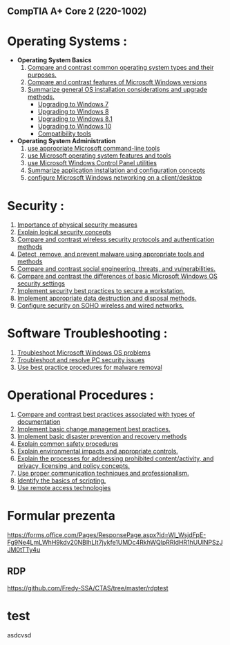 ## **CompTIA A+  Core 2 (220-1002)**
# Operating Systems :
- **Operating System Basics**
    1. [Compare and contrast common operating system types and their purposes.](1.1_OS.md)
    2. [Compare and contrast features of Microsoft Windows versions](1.2_OS.md)
    3. [Summarize general OS installation considerations and upgrade methods.](1.3_OS.md)
        - [Upgrading to Windows 7](1.3_OS_windows7.md)
        - [Upgrading to Windows 8](1.3_OS_windows8.md) 
        - [Upgrading to Windows 8.1](1.3_OS_windows8.1.md) 
        - [Upgrading to Windows 10](1.3_OS_windows10.md) 
        - [Compatibility tools ](1.3_OS_compatibility.md)       
- **Operating System Administration** 
    1. [use appropriate Microsoft command-line tools](1.4_OS_win_cmd_tools.md)
    2. [use Microsoft operating system features and tools](1.5_OS_win_tools.md)
    3. [use Microsoft Windows Control Panel utilities](1.6_OS_win_ControlPanel.md)
    4. [Summarize application installation and configuration concepts](1.7_OS_win_sumarize.md)
    5. [configure Microsoft Windows networking on a client/desktop](1.8_OS_win_windows_network.md)

# Security :
1. [Importance of physical security measures](2.1_Security_Physical.md)
2. [Explain logical security concepts](2.2_Security_logical_security.md)
3. [Compare and contrast wireless security protocols and authentication methods](2.3_Security_wireless.md)
4. [Detect, remove, and prevent malware using appropriate tools and methods](2.4_Security_malware.md)
5. [Compare and contrast social engineering, threats, and vulnerabilities.](2.5_Security_vulnerabilities.md)
6. [Compare and contrast the differences of basic Microsoft Windows OS security settings](2.6_Security_Win_Os_Settings.md)
7. [Implement security best practices to secure a workstation.](2.7_Security__Best_Practices_OS.md)
8. [Implement appropriate data destruction and disposal methods.](2.8_Security_Disposal.md)
9. [Configure security on SOHO wireless and wired networks.](2.9_Security_SOHO.md)

# Software Troubleshooting :
1. [Troubleshoot Microsoft Windows OS problems](3.1_Software_TR_OS_Problem.md)
2. [Troubleshoot and resolve PC security issues](3.2_Software_TR_PC_Sec.md)
3. [Use best practice procedures for malware removal](3.3_Software_TR_BP_Mal_rem.md)

# Operational Procedures :

1. [Compare and contrast best practices associated with types of documentation](4.1_Operational_Procedure_BP_Doc.md)
2. [Implement basic change management best practices.](4.2_Operational_Procedure_CM_Implemet.md)
3. [Implement basic disaster prevention and recovery methods](4.3_Operational_Procedure_DR.md)
4. [Explain common safety procedures](4.4_Operational_Procedure_Saftey_Procedure.md)
5. [Explain environmental impacts and appropriate controls.](4.5_Operational_Procedure_Environment_control.md)
6. [Explain the processes for addressing prohibited content/activity, and privacy, licensing, and policy concepts.](4.6_Operational_Procedure_Licence_Policy.md)
7. [Use proper communication techniques and professionalism.](4.7_Operational_Procedure_Proper_Comunication.md)
8. [Identify the basics of scripting.](4.8_Operational_Procedure_Basic_Scripting.md)
9. [Use remote access technologies](4.9_Operational_Procedure_RAT.md)



# Formular prezenta

https://forms.office.com/Pages/ResponsePage.aspx?id=Wl_WsjdFpE-Fg9Ne4LmLWhH9kdv20NBIhLIt7jykfe1UMDc4RkhWQlpRRldHR1hUUlNPSzJJM0tTTy4u

## RDP

https://github.com/Fredy-SSA/CTAS/tree/master/rdptest


# test
asdcvsd
​


